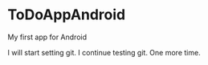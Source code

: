 # ToDoAppAndroid
My first app for Android

I will start setting git.
I continue testing git.
One more time.
